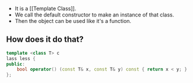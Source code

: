 - It is a [[Template Class]].
- We call the default constructor to make an instance of that class. 
- Then the object can be used like it's a function.
## How does it do that?
```c++
template <class T> c
lass less { 
public: 
	bool operator() (const T& x, const T& y) const { return x < y; } 
};
```
